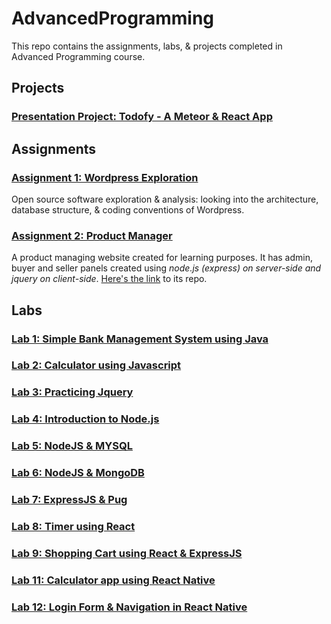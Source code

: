 # AdvancedProgramming
This repo contains the assignments, labs, &amp; projects completed in Advanced Programming course.

## Projects
### [Presentation Project: Todofy - A Meteor & React App](https://github.com/hasnainnaeem/todo-app-meteor-react)

## Assignments
### [Assignment 1: Wordpress Exploration](https://github.com/hasnainnaeem/AdvancedProgramming/blob/master/Exploring%20%26%20Analyzing%20Wordpress-Assignment1.pdf)
Open source software exploration & analysis: looking into the architecture, database structure, & coding conventions of Wordpress.

### [Assignment 2: Product Manager](https://github.com/hasnainnaeem/node-product-manager)
A product managing website created for learning purposes. It has admin, buyer and seller panels created using *node.js (express) on server-side and jquery on client-side*. 
[Here's the link](https://github.com/hasnainnaeem/node-product-manager) to its repo.
## Labs
### [Lab 1: Simple Bank Management System using Java](https://github.com/hasnainnaeem/AdvancedProgramming/blob/master/Labs/Lab1-Java%20BankManagementSystem.docx)
### [Lab 2: Calculator using Javascript](https://github.com/hasnainnaeem/AdvancedProgramming/blob/master/Labs/Lab2-JS%20Calculator.html)
### [Lab 3: Practicing Jquery](https://github.com/hasnainnaeem/AdvancedProgramming/blob/master/Labs/Lab3-Jquery.docx)
### [Lab 4: Introduction to Node.js](https://github.com/hasnainnaeem/AdvancedProgramming/blob/master/Labs/Lab4-Nodejs.docx)
### [Lab 5: NodeJS & MYSQL](https://github.com/hasnainnaeem/AdvancedProgramming/blob/master/Labs/Lab5-Nodejs%20%26%20MYSQL.docx)
### [Lab 6: NodeJS & MongoDB](https://github.com/hasnainnaeem/AdvancedProgramming/blob/master/Labs/Lab6-Nodejs%20%26%20MongoDB.docx)
### [Lab 7: ExpressJS & Pug](https://github.com/hasnainnaeem/AdvancedProgramming/blob/master/Labs/Lab7-ExpressJS%20%26%20Pug.docx)
### [Lab 8: Timer using React](https://github.com/hasnainnaeem/AdvancedProgramming/tree/master/Labs/Lab8-React%20Timer)
### [Lab 9: Shopping Cart using React & ExpressJS](https://github.com/hasnainnaeem/AdvancedProgramming/tree/master/Labs/Lab9-React%20Shopping%20Cart)
### [Lab 11: Calculator app using React Native](https://github.com/hasnainnaeem/AdvancedProgramming/tree/master/Labs/Lab11%2C12-React%20Native%20Calculator%20%26%20Login%20Form)
### [Lab 12: Login Form & Navigation in React Native](https://github.com/hasnainnaeem/AdvancedProgramming/tree/master/Labs/Lab11%2C12-React%20Native%20Calculator%20%26%20Login%20Form)

